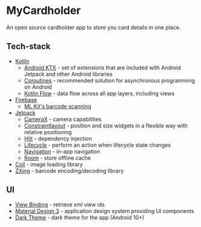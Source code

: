 # MyCardholder

An open source cardholder app to store you card details in one place.

## Tech-stack

* [Kotlin](https://kotlinlang.org/)
    * [Android KTX](https://developer.android.com/kotlin/ktx) - set of extensions that are included
      with Android Jetpack and other Android libraries
    * [Coroutines](https://developer.android.com/kotlin/coroutines) - recommended solution for
      asynchronous programming on Android
    * [Kotlin Flow](https://developer.android.com/kotlin/flow) - data flow across all app layers,
      including views
* [Firebase](https://firebase.google.com/)
    * [ML Kit's barcode scanning](https://firebase.google.com/docs/ml-kit/read-barcodes)
* [Jetpack](https://developer.android.com/jetpack)
    * [CameraX](https://developer.android.com/jetpack/androidx/releases/camera) - camera
      capabilities
    * [Constraintlayout](https://developer.android.com/jetpack/androidx/releases/constraintlayout) -
      position and size widgets in a flexible way with relative positioning
    * [Hilt](https://developer.android.com/training/dependency-injection/hilt-android) - dependency
      injection
    * [Lifecycle](https://developer.android.com/topic/libraries/architecture/lifecycle) - perform an
      action when lifecycle state changes
    * [Navigation](https://developer.android.com/topic/libraries/architecture/navigation/) - in-app
      navigation
    * [Room](https://developer.android.com/jetpack/androidx/releases/room) - store offline cache
* [Coil](https://github.com/coil-kt/coil) - image loading library
* [ZXing](https://mvnrepository.com/artifact/com.google.zxing/core) - barcode encoding/decoding
  library

## UI

* [View Binding](https://developer.android.com/topic/libraries/view-binding) - retrieve xml view ids
* [Material Design 3](https://m3.material.io/) - application design system providing UI components
* [Dark Theme](https://material.io/develop/android/theming/dark) - dark theme for the app (Android
  10+)

